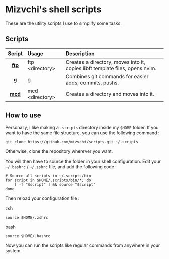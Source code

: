 # Mizvchi's shell scripts

These are the utility scripts I use to simplify some tasks.

## Scripts

| Script				| Usage					| Description																	|
|:---------------------:|:----------------------|:------------------------------------------------------------------------------|
| [__ftp__](bin/ftp)	| ftp \<directory\>		| Creates a directory, moves into it, copies libft template files, opens nvim.	|
| [__g__](bin/g)		| g						| Combines git commands for easier adds, commits, pushs.						|
| [__mcd__](bin/mcd)	| mcd \<directory\>		| Creates a directory and moves into it.										|

## How to use

Personally, I like making a `.scripts` directory inside my `$HOME` folder.
If you want to have the same file structure, you can use the following command :
```
git clone https://github.com/mizvchi/scripts.git ~/.scripts
```

Otherwise, clone the repository wherever you want.

You will then have to source the folder in your shell configuration.
Edit your `~/.bashrc` / `~/.zshrc` file, and add the following code :
```
# Source all scripts in ~/.scripts/bin
for script in $HOME/.scripts/bin/*; do
    [ -f "$script" ] && source "$script"
done
```

Then reload your configuration file :

zsh
```
source $HOME/.zshrc
```

bash
```
source $HOME/.bashrc
```

Now you can run the scripts like regular commands from anywhere in your system.
